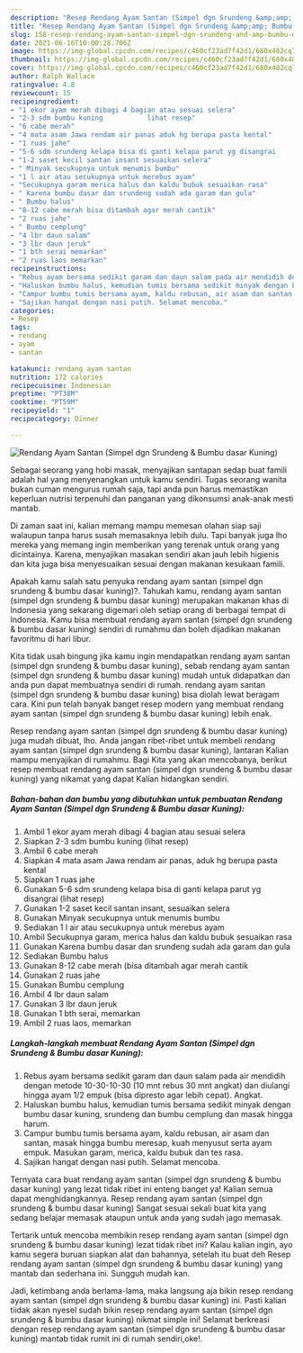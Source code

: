 ```yaml
---
description: "Resep Rendang Ayam Santan (Simpel dgn Srundeng &amp;amp; Bumbu dasar Kuning) yang lezat Untuk Jualan"
title: "Resep Rendang Ayam Santan (Simpel dgn Srundeng &amp;amp; Bumbu dasar Kuning) yang lezat Untuk Jualan"
slug: 158-resep-rendang-ayam-santan-simpel-dgn-srundeng-and-amp-bumbu-dasar-kuning-yang-lezat-untuk-jualan
date: 2021-06-16T10:00:28.706Z
image: https://img-global.cpcdn.com/recipes/c460cf23ad7f42d1/680x482cq70/rendang-ayam-santan-simpel-dgn-srundeng-bumbu-dasar-kuning-foto-resep-utama.jpg
thumbnail: https://img-global.cpcdn.com/recipes/c460cf23ad7f42d1/680x482cq70/rendang-ayam-santan-simpel-dgn-srundeng-bumbu-dasar-kuning-foto-resep-utama.jpg
cover: https://img-global.cpcdn.com/recipes/c460cf23ad7f42d1/680x482cq70/rendang-ayam-santan-simpel-dgn-srundeng-bumbu-dasar-kuning-foto-resep-utama.jpg
author: Ralph Wallace
ratingvalue: 4.8
reviewcount: 15
recipeingredient:
- "1 ekor ayam merah dibagi 4 bagian atau sesuai selera"
- "2-3 sdm bumbu kuning           lihat resep"
- "6 cabe merah"
- "4 mata asam Jawa rendam air panas aduk hg berupa pasta kental"
- "1 ruas jahe"
- "5-6 sdm srundeng kelapa bisa di ganti kelapa parut yg disangrai           lihat resep"
- "1-2 saset kecil santan insant sesuaikan selera"
- " Minyak secukupnya untuk menumis bumbu"
- "1 l air atau secukupnya untuk merebus ayam"
- "Secukupnya garam merica halus dan kaldu bubuk sesuaikan rasa"
- " Karena bumbu dasar dan srundeng sudah ada garam dan gula"
- " Bumbu halus"
- "8-12 cabe merah bisa ditambah agar merah cantik"
- "2 ruas jahe"
- " Bumbu cemplung"
- "4 lbr daun salam"
- "3 lbr daun jeruk"
- "1 bth serai memarkan"
- "2 ruas laos memarkan"
recipeinstructions:
- "Rebus ayam bersama sedikit garam dan daun salam pada air mendidih dengan metode 10-30-10-30 (10 mnt rebus 30 mnt angkat) dan diulangi hingga ayam 1/2 empuk (bisa dipresto agar lebih cepat). Angkat."
- "Haluskan bumbu halus, kemudian tumis bersama sedikit minyak dengan bumbu dasar kuning, srundeng dan bumbu cemplung dan masak hingga harum."
- "Campur bumbu tumis bersama ayam, kaldu rebusan, air asam dan santan, masak hingga bumbu meresap, kuah menyusut serta ayam empuk. Masukan garam, merica, kaldu bubuk dan tes rasa."
- "Sajikan hangat dengan nasi putih. Selamat mencoba."
categories:
- Resep
tags:
- rendang
- ayam
- santan

katakunci: rendang ayam santan 
nutrition: 172 calories
recipecuisine: Indonesian
preptime: "PT38M"
cooktime: "PT59M"
recipeyield: "1"
recipecategory: Dinner

---
```



![Rendang Ayam Santan (Simpel dgn Srundeng &amp; Bumbu dasar Kuning)](https://img-global.cpcdn.com/recipes/c460cf23ad7f42d1/680x482cq70/rendang-ayam-santan-simpel-dgn-srundeng-bumbu-dasar-kuning-foto-resep-utama.jpg)

Sebagai seorang yang hobi masak, menyajikan santapan sedap buat famili adalah hal yang menyenangkan untuk kamu sendiri. Tugas seorang  wanita bukan cuman mengurus rumah saja, tapi anda pun harus memastikan keperluan nutrisi terpenuhi dan panganan yang dikonsumsi anak-anak mesti mantab.

Di zaman  saat ini, kalian memang mampu memesan olahan siap saji walaupun tanpa harus susah memasaknya lebih dulu. Tapi banyak juga lho mereka yang memang ingin memberikan yang terenak untuk orang yang dicintainya. Karena, menyajikan masakan sendiri akan jauh lebih higienis dan kita juga bisa menyesuaikan sesuai dengan makanan kesukaan famili. 



Apakah kamu salah satu penyuka rendang ayam santan (simpel dgn srundeng &amp; bumbu dasar kuning)?. Tahukah kamu, rendang ayam santan (simpel dgn srundeng &amp; bumbu dasar kuning) merupakan makanan khas di Indonesia yang sekarang digemari oleh setiap orang di berbagai tempat di Indonesia. Kamu bisa membuat rendang ayam santan (simpel dgn srundeng &amp; bumbu dasar kuning) sendiri di rumahmu dan boleh dijadikan makanan favoritmu di hari libur.

Kita tidak usah bingung jika kamu ingin mendapatkan rendang ayam santan (simpel dgn srundeng &amp; bumbu dasar kuning), sebab rendang ayam santan (simpel dgn srundeng &amp; bumbu dasar kuning) mudah untuk didapatkan dan anda pun dapat membuatnya sendiri di rumah. rendang ayam santan (simpel dgn srundeng &amp; bumbu dasar kuning) bisa diolah lewat beragam cara. Kini pun telah banyak banget resep modern yang membuat rendang ayam santan (simpel dgn srundeng &amp; bumbu dasar kuning) lebih enak.

Resep rendang ayam santan (simpel dgn srundeng &amp; bumbu dasar kuning) juga mudah dibuat, lho. Anda jangan ribet-ribet untuk membeli rendang ayam santan (simpel dgn srundeng &amp; bumbu dasar kuning), lantaran Kalian mampu menyajikan di rumahmu. Bagi Kita yang akan mencobanya, berikut resep membuat rendang ayam santan (simpel dgn srundeng &amp; bumbu dasar kuning) yang nikamat yang dapat Kalian hidangkan sendiri.

<!--inarticleads1-->

##### Bahan-bahan dan bumbu yang dibutuhkan untuk pembuatan Rendang Ayam Santan (Simpel dgn Srundeng &amp; Bumbu dasar Kuning):

1. Ambil 1 ekor ayam merah dibagi 4 bagian atau sesuai selera
1. Siapkan 2-3 sdm bumbu kuning           (lihat resep)
1. Ambil 6 cabe merah
1. Siapkan 4 mata asam Jawa rendam air panas, aduk hg berupa pasta kental
1. Siapkan 1 ruas jahe
1. Gunakan 5-6 sdm srundeng kelapa bisa di ganti kelapa parut yg disangrai           (lihat resep)
1. Gunakan 1-2 saset kecil santan insant, sesuaikan selera
1. Gunakan  Minyak secukupnya untuk menumis bumbu
1. Sediakan 1 l air atau secukupnya untuk merebus ayam
1. Ambil Secukupnya garam, merica halus dan kaldu bubuk sesuaikan rasa
1. Gunakan  Karena bumbu dasar dan srundeng sudah ada garam dan gula
1. Sediakan  Bumbu halus
1. Gunakan 8-12 cabe merah (bisa ditambah agar merah cantik
1. Gunakan 2 ruas jahe
1. Gunakan  Bumbu cemplung
1. Ambil 4 lbr daun salam
1. Gunakan 3 lbr daun jeruk
1. Gunakan 1 bth serai, memarkan
1. Ambil 2 ruas laos, memarkan




<!--inarticleads2-->

##### Langkah-langkah membuat Rendang Ayam Santan (Simpel dgn Srundeng &amp; Bumbu dasar Kuning):

1. Rebus ayam bersama sedikit garam dan daun salam pada air mendidih dengan metode 10-30-10-30 (10 mnt rebus 30 mnt angkat) dan diulangi hingga ayam 1/2 empuk (bisa dipresto agar lebih cepat). Angkat.
1. Haluskan bumbu halus, kemudian tumis bersama sedikit minyak dengan bumbu dasar kuning, srundeng dan bumbu cemplung dan masak hingga harum.
1. Campur bumbu tumis bersama ayam, kaldu rebusan, air asam dan santan, masak hingga bumbu meresap, kuah menyusut serta ayam empuk. Masukan garam, merica, kaldu bubuk dan tes rasa.
1. Sajikan hangat dengan nasi putih. Selamat mencoba.




Ternyata cara buat rendang ayam santan (simpel dgn srundeng &amp; bumbu dasar kuning) yang lezat tidak ribet ini enteng banget ya! Kalian semua dapat menghidangkannya. Resep rendang ayam santan (simpel dgn srundeng &amp; bumbu dasar kuning) Sangat sesuai sekali buat kita yang sedang belajar memasak ataupun untuk anda yang sudah jago memasak.

Tertarik untuk mencoba membikin resep rendang ayam santan (simpel dgn srundeng &amp; bumbu dasar kuning) lezat tidak ribet ini? Kalau kalian ingin, ayo kamu segera buruan siapkan alat dan bahannya, setelah itu buat deh Resep rendang ayam santan (simpel dgn srundeng &amp; bumbu dasar kuning) yang mantab dan sederhana ini. Sungguh mudah kan. 

Jadi, ketimbang anda berlama-lama, maka langsung aja bikin resep rendang ayam santan (simpel dgn srundeng &amp; bumbu dasar kuning) ini. Pasti kalian tiidak akan nyesel sudah bikin resep rendang ayam santan (simpel dgn srundeng &amp; bumbu dasar kuning) nikmat simple ini! Selamat berkreasi dengan resep rendang ayam santan (simpel dgn srundeng &amp; bumbu dasar kuning) mantab tidak rumit ini di rumah sendiri,oke!.

